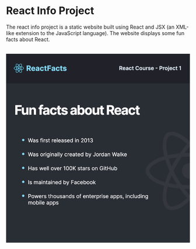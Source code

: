 # React Info Project
The react info project is a static website built using React and JSX (an XML-like extension to the JavaScript language). The website displays some fun facts about React.
<br></br>

![Page](./images/page.png?raw=true "Page")
<br></br>
